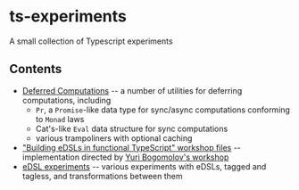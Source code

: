 # ts-experiments

A small collection of Typescript experiments

## Contents

- [Deferred Computations](https://github.com/artemeknyazev/ts-experiments/tree/master/src/deferred-computations) -- a number of utilities for deferring computations, including
  - `Pr`, a `Promise`-like data type for sync/async computations conforming to `Monad` laws
  - Cat's-like `Eval` data structure for sync computations
  - various trampoliners with optional caching
- ["Building eDSLs in functional TypeScript" workshop files](https://github.com/artemeknyazev/ts-experiments/tree/master/src/edsl-workshop) -- implementation directed by [Yuri Bogomolov's workshop](https://github.com/YBogomolov/workshop-edsl-in-typescript)
- [eDSL experiments](https://github.com/artemeknyazev/ts-experiments/tree/master/src/edsl) -- various experiments with eDSLs, tagged and tagless, and transformations between them
